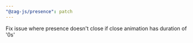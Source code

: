 ```yaml
---
"@zag-js/presence": patch
---
```


Fix issue where presence doesn't close if close animation has duration of '0s'
